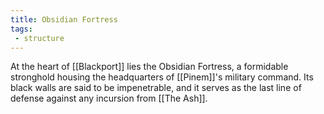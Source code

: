 ```yaml
---
title: Obsidian Fortress
tags:
 - structure
---
```

At the heart of [[Blackport]] lies the Obsidian Fortress, a formidable stronghold housing the headquarters of [[Pinem]]'s military command. Its black walls are said to be impenetrable, and it serves as the last line of defense against any incursion from [[The Ash]].
